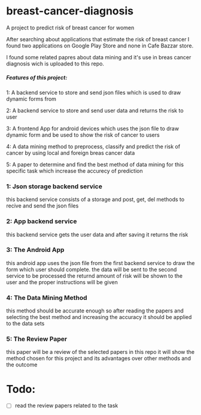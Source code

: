 # breast-cancer-diagnosis

A project to predict risk of breast cancer for women

After searching about applications that estimate the risk of breast cancer I found two applications on Google Play Store and none in Cafe Bazzar store.

I found some related papres about data mining and it's use in breas cancer diagnosis wich is uploaded to this repo.

##### Features of this project:

1: A backend service to store and send json files which is used to draw dynamic forms from

2: A backend service to store and send user data and returns the risk to user 

3: A frontend App for android devices which uses the json file to draw dynamic form and be used to show the risk of cancer to users

4: A data mining method to preprocess, classify and predict the risk of cancer by using local and foreign breas cancer data

5: A paper to determine and find the best method of data mining for this specific task which increase the accurecy of prediction

### 1: Json storage backend service

this backend service consists of a storage and post, get, del methods to recive and send the json files

### 2: App backend service

this backend service gets the user data and after saving it returns the risk

### 3: The Android App

this android app uses the json file from the first backend service to draw the form which user should complete. the data will be sent to the second service to be processed the returnd amount of risk will be shown to the user and the proper instructions will be given

### 4: The Data Mining Method

this method should be accurate enough so after reading the papers and selecting the best method and increasing the accuracy it should be applied to the data sets

### 5: The Review Paper

this paper will be a review of the selected papers in this repo it will show the method chosen for this project and its advantages over other methods and the outcome


# Todo:
- [ ] read the review papers related to the task
